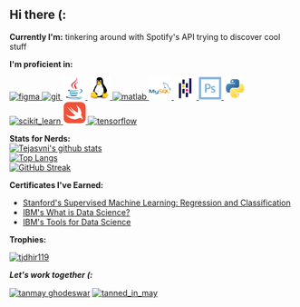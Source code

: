 ## Hi there (:

<!--
**tjdhir119/tjdhir119** is a ✨ _special_ ✨ repository because its `README.md` (this file) appears on your GitHub profile.

Here are some ideas to get you started:

- 🔭 I’m currently working on ...
- 🌱 I’m currently learning ...
- 👯 I’m looking to collaborate on ...
- 🤔 I’m looking for help with ...
- 💬 Ask me about ...
- 📫 How to reach me: ...
- 😄 Pronouns: ...
- ⚡ Fun fact: ...
-->
**Currently I'm:** tinkering around with Spotify's API trying to discover cool stuff

**I'm proficient in:**
<p align="left"> <a href="https://www.figma.com/" target="_blank" rel="noreferrer"> <img src="https://www.vectorlogo.zone/logos/figma/figma-icon.svg" alt="figma" width="40" height="40"/> </a> <a href="https://git-scm.com/" target="_blank" rel="noreferrer"> <img src="https://www.vectorlogo.zone/logos/git-scm/git-scm-icon.svg" alt="git" width="40" height="40"/> </a> <a href="https://www.java.com" target="_blank" rel="noreferrer"> <img src="https://raw.githubusercontent.com/devicons/devicon/master/icons/java/java-original.svg" alt="java" width="40" height="40"/> </a> <a href="https://www.linux.org/" target="_blank" rel="noreferrer"> <img src="https://raw.githubusercontent.com/devicons/devicon/master/icons/linux/linux-original.svg" alt="linux" width="40" height="40"/> </a> <a href="https://www.mathworks.com/" target="_blank" rel="noreferrer"> <img src="https://upload.wikimedia.org/wikipedia/commons/2/21/Matlab_Logo.png" alt="matlab" width="40" height="40"/> </a> <a href="https://www.mysql.com/" target="_blank" rel="noreferrer"> <img src="https://raw.githubusercontent.com/devicons/devicon/master/icons/mysql/mysql-original-wordmark.svg" alt="mysql" width="40" height="40"/> </a> <a href="https://pandas.pydata.org/" target="_blank" rel="noreferrer"> <img src="https://raw.githubusercontent.com/devicons/devicon/2ae2a900d2f041da66e950e4d48052658d850630/icons/pandas/pandas-original.svg" alt="pandas" width="40" height="40"/> </a> <a href="https://www.photoshop.com/en" target="_blank" rel="noreferrer"> <img src="https://raw.githubusercontent.com/devicons/devicon/master/icons/photoshop/photoshop-line.svg" alt="photoshop" width="40" height="40"/> </a> <a href="https://www.python.org" target="_blank" rel="noreferrer"> <img src="https://raw.githubusercontent.com/devicons/devicon/master/icons/python/python-original.svg" alt="python" width="40" height="40"/> </a> <a href="https://scikit-learn.org/" target="_blank" rel="noreferrer"> <img src="https://upload.wikimedia.org/wikipedia/commons/0/05/Scikit_learn_logo_small.svg" alt="scikit_learn" width="40" height="40"/> </a> <a href="https://developer.apple.com/swift/" target="_blank" rel="noreferrer"> <img src="https://raw.githubusercontent.com/devicons/devicon/master/icons/swift/swift-original.svg" alt="swift" width="40" height="40"/> </a> <a href="https://www.tensorflow.org" target="_blank" rel="noreferrer"> <img src="https://www.vectorlogo.zone/logos/tensorflow/tensorflow-icon.svg" alt="tensorflow" width="40" height="40"/> </a> </p>

**Stats for Nerds:**
<br>
[![Tejasvni's github stats](https://github-readme-stats.vercel.app/api?username=tjdhir119&theme=onedark&show_icons=true&count_private=true)](https://www.youtube.com/watch?v=dQw4w9WgXcQ)  
[![Top Langs](https://github-readme-stats.vercel.app/api/top-langs/?username=tjdhir119&theme=onedark&layout=compact&exclude_repo=MyFirstUnityTrial)](https://www.youtube.com/channel/UC7_YxT-KID8kRbqZo7MyscQ)  
[![GitHub Streak](https://github-readme-streak-stats.herokuapp.com/?user=tjdhir119&theme=onedark)](https://www.youtube.com/watch?v=PzQihlLABng) 

**Certificates I've Earned:**
 - [Stanford's Supervised Machine Learning: Regression and Classification](https://coursera.org/share/90fc4de24bf044f6d1dfaed11ebaf233)
 - [IBM's What is Data Science?](https://coursera.org/share/804e2478ac000f8d3d292cd38567953e)
 - [IBM's Tools for Data Science](https://coursera.org/share/4cfffcda7ddf9fc547fbac1e32d7ad1e)

**Trophies:**
<p align="left"> <a href="https://github.com/ryo-ma/github-profile-trophy"><img src="https://github-profile-trophy.vercel.app/?username=tjdhir119&margin-w=30&theme=onedark" alt="tjdhir119" /></a> </p>

***Let's work together (:***
<p align="left">
<!-- <a href="https://twitter.com/@ghodeswartanmay" target="blank"><img align="center" src="https://raw.githubusercontent.com/rahuldkjain/github-profile-readme-generator/master/src/images/icons/Social/twitter.svg" alt="@ghodeswartanmay" height="30" width="40" /></a> -->
<a href="https://www.linkedin.com/in/tejasvni-dhir-9ab891211/" target="blank"><img align="center" src="https://raw.githubusercontent.com/rahuldkjain/github-profile-readme-generator/master/src/images/icons/Social/linked-in-alt.svg" alt="tanmay ghodeswar" height="30" width="40" /></a>
<!-- <a href="https://kaggle.com/tanmay ghodeswar" target="blank"><img align="center" src="https://raw.githubusercontent.com/rahuldkjain/github-profile-readme-generator/master/src/images/icons/Social/kaggle.svg" alt="tanmay ghodeswar" height="30" width="40" /></a> -->
<a href="https://instagram.com/tejasvni_dhir" target="blank"><img align="center" src="https://raw.githubusercontent.com/rahuldkjain/github-profile-readme-generator/master/src/images/icons/Social/instagram.svg" alt="tanned_in_may" height="30" width="40" /></a>
<!-- <a href="https://medium.com/@ghodeswar.tanmay22" target="blank"><img align="center" src="https://raw.githubusercontent.com/rahuldkjain/github-profile-readme-generator/master/src/images/icons/Social/medium.svg" alt="@ghodeswar.tanmay22" height="30" width="40" /></a> -->
<!-- <a href="https://www.hackerrank.com/tanmay ghodeswar" target="blank"><img align="center" src="https://raw.githubusercontent.com/rahuldkjain/github-profile-readme-generator/master/src/images/icons/Social/hackerrank.svg" alt="tanmay ghodeswar" height="30" width="40" /></a> -->
</p>
